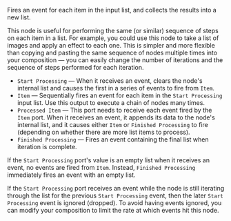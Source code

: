 Fires an event for each item in the input list, and collects the results into a new list.

This node is useful for performing the same (or similar) sequence of steps on each item in a list.  For example, you could use this node to take a list of images and apply an effect to each one.  This is simpler and more flexible than copying and pasting the same sequence of nodes multiple times into your composition — you can easily change the number of iterations and the sequence of steps performed for each iteration.

   - `Start Processing` — When it receives an event, clears the node's internal list and causes the first in a series of events to fire from `Item`.
   - `Item` — Sequentially fires an event for each item in the `Start Processing` input list.  Use this output to execute a chain of nodes many times.
   - `Processed Item` — This port needs to receive each event fired by the `Item` port.  When it receives an event, it appends its data to the node's internal list, and it causes either `Item` or `Finished Processing` to fire (depending on whether there are more list items to process).
   - `Finished Processing` — Fires an event containing the final list when iteration is complete.

If the `Start Processing` port's value is an empty list when it receives an event, no events are fired from `Item`. Instead, `Finished Processing` immediately fires an event with an empty list.

If the `Start Processing` port receives an event while the node is still iterating through the list for the previous `Start Processing` event, then the later `Start Processing` event is ignored (dropped). To avoid having events ignored, you can modify your composition to limit the rate at which events hit this node.
